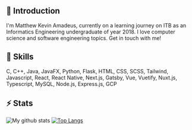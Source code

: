 ## 💬 Introduction
I'm Matthew Kevin Amadeus, currently on a learning journey on ITB as an Informatics Engineering undergraduate of year 2018. I love computer science and software engineering topics. Get in touch with me!

## 🌱 Skills
C, C++, Java, JavaFX, Python, Flask, HTML, CSS, SCSS, Tailwind, Javascript, React, React Native, Next.js, Gatsby, Vue, Vuetify, Nuxt.js, Typescript, MySQL, Node.js, Express.js, GCP

## ⚡ Stats
![My github stats](https://github-readme-stats.vercel.app/api?username=mkamadeus&show_icons=true)
[![Top Langs](https://github-readme-stats.vercel.app/api/top-langs/?username=mkamadeus&layout=compact&hide=css,jupyter%20notebook)](https://github.com/anuraghazra/github-readme-stats)
